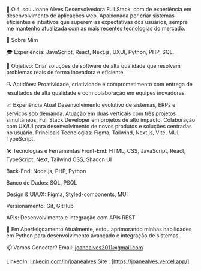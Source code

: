 👋 Olá, sou Joane Alves
Desenvolvedora Full Stack, com de experiência em desenvolvimento de aplicações web. 
Apaixonada por criar sistemas eficientes e intuitivos que superem as expectativas dos usuários, sempre me mantenho atualizada com as mais recentes tecnologias do mercado.

📍 Sobre Mim

🎓 Experiência: JavaScript, React, Next.js, UXUI, Python, PHP, SQL.

🚀 Objetivo: Criar soluções de software de alta qualidade que resolvam problemas reais de forma inovadora e eficiente.

🔍 Aptidões: Proatividade, criatividade e comprometimento com entrega de resultados de alta qualidade e com colaboração em equipes inovadoras.

📈 Experiência Atual
Desenvolvimento evolutivo de sistemas, ERPs e serviços sob demanda.
Atuação em duas verticais com três projetos simultâneos:
Full Stack Developer em projetos de alto impacto.
Colaboração com UX/UI para desenvolvimento de novos produtos e soluções centradas no usuário.
Principais Tecnologias: Figma, Tailwind, Next.js, Vite, MUI, TypeScript.

🛠️ Tecnologias e Ferramentas
Front-End: HTML, CSS, JavaScript, React, TypeScript, Next, Tailwind CSS, Shadcn UI

Back-End: Node.js, PHP, Python

Banco de Dados: SQL, PSQL

Design & UI/UX: Figma, Styled-components, MUI

Versionamento: Git, GitHub

APIs: Desenvolvimento e integração com APIs REST

🌱 Em Aperfeiçoamento
Atualmente, estou aprimorando minhas habilidades em Python para desenvolvimento avançado e integração de sistemas.

📫 Vamos Conectar?
Email: joanealves2011@gmail.com

LinkedIn: [linkedin.com/in/joanealves](https://www.linkedin.com/in/joane-alves-ribeiro/)
Site : [https://joanealves.vercel.app/]
